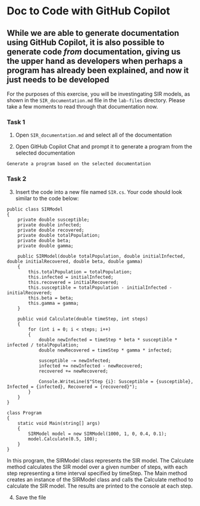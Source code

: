 # Doc to Code with GitHub Copilot

## While we are able to generate documentation using GitHub Copilot, it is also possible to generate code _from_ documentation, giving us the upper hand as developers when perhaps a program has already been explained, and now it just needs to be developed

For the purposes of this exercise, you will be investingating SIR models, as shown in the `SIR_documentation.md` file in the `lab-files` directory. Please take a few moments to read through that documentation now.

### Task 1

1. Open `SIR_documentation.md` and select all of the documentation

2. Open GitHub Copilot Chat and prompt it to generate a program from the selected documentation

```
Generate a program based on the selected documentation
```

### Task 2

3. Insert the code into a new file named `SIR.cs`. Your code should look similar to the code below:

```
public class SIRModel
{
    private double susceptible;
    private double infected;
    private double recovered;
    private double totalPopulation;
    private double beta;
    private double gamma;

    public SIRModel(double totalPopulation, double initialInfected, double initialRecovered, double beta, double gamma)
    {
        this.totalPopulation = totalPopulation;
        this.infected = initialInfected;
        this.recovered = initialRecovered;
        this.susceptible = totalPopulation - initialInfected - initialRecovered;
        this.beta = beta;
        this.gamma = gamma;
    }

    public void Calculate(double timeStep, int steps)
    {
        for (int i = 0; i < steps; i++)
        {
            double newInfected = timeStep * beta * susceptible * infected / totalPopulation;
            double newRecovered = timeStep * gamma * infected;

            susceptible -= newInfected;
            infected += newInfected - newRecovered;
            recovered += newRecovered;

            Console.WriteLine($"Step {i}: Susceptible = {susceptible}, Infected = {infected}, Recovered = {recovered}");
        }
    }
}

class Program
{
    static void Main(string[] args)
    {
        SIRModel model = new SIRModel(1000, 1, 0, 0.4, 0.1);
        model.Calculate(0.5, 100);
    }
}
```

In this program, the SIRModel class represents the SIR model. The Calculate method calculates the SIR model over a given number of steps, with each step representing a time interval specified by timeStep. The Main method creates an instance of the SIRModel class and calls the Calculate method to calculate the SIR model. The results are printed to the console at each step.

4. Save the file